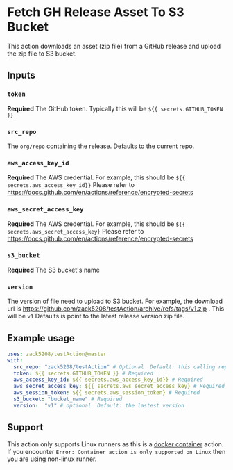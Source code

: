 # Fetch GH Release Asset To S3 Bucket

This action downloads an asset (zip file) from a GitHub release and upload the zip file to S3 bucket.

## Inputs

### `token`

**Required** The GitHub token. Typically this will be `${{ secrets.GITHUB_TOKEN }}`

### `src_repo`

The `org/repo` containing the release. Defaults to the current repo.

### `aws_access_key_id`

**Required** The AWS credential. For example, this should be `${{ secrets.aws_access_key_id}}` Please refer to https://docs.github.com/en/actions/reference/encrypted-secrets

### `aws_secret_access_key`

**Required** The AWS credential. For example, this should be `${{ secrets.aws_secret_access_key}` Please refer to https://docs.github.com/en/actions/reference/encrypted-secrets

### `s3_bucket`

**Required** The S3 bucket's name 

### `version`

The version of file need to upload to S3 bucket. For example, the download url is https://github.com/zack5208/testAction/archive/refs/tags/v1.zip . This will be `v1`
Defaults is point to the latest release version zip file.


## Example usage

```yaml
uses: zack5208/testAction@master
with:
  src_repo: "zack5208/testAction" # Optional  Default: this calling repo
  token: ${{ secrets.GITHUB_TOKEN }} # Required
  aws_access_key_id: ${{ secrets.aws_access_key_id}} # Required
  aws_secret_access_key: ${{ secrets.aws_secret_access_key} # Required
  aws_session_token: ${{ secrets.aws_session_token} # Required
  s3_bucket: "bucket_name" # Required
  version:  "v1" # optional  Default: the lastest version
```

## Support

This action only supports Linux runners as this is a [docker container](https://docs.github.com/en/actions/creating-actions/about-actions#types-of-actions) action. If you encounter `Error: Container action is only supported on Linux` then you are using non-linux runner.